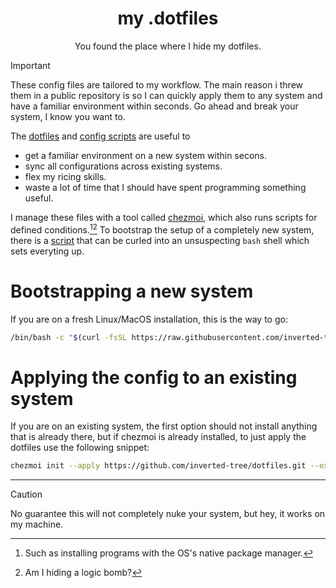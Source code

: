 <div align="center">
    <h1>my .dotfiles</h1>
    <p>You found the place where I hide my dotfiles.</p>
</div>

> [!IMPORTANT]
> These config files are tailored to my workflow. The main reason i threw them in a public repository is so I can quickly apply them to any system and have a familiar environment within seconds. Go ahead and break your system, I know you want to.

The [dotfiles](./dot_config/) and [config scripts](./scripts/) are useful to
- get a familiar environment on a new system within secons.
- sync all configurations across existing systems.
- flex my ricing skills.
- waste a lot of time that I should have spent programming something useful.

I manage these files with a tool called [chezmoi](https://www.chezmoi.io/), which also runs scripts for defined conditions.[^1][^2] To bootstrap the setup of a completely new system, there is a [script](./bootstrap.sh) that can be curled into an unsuspecting `bash` shell which sets everyting up.

# Bootstrapping a new system
If you are on a fresh Linux/MacOS installation, this is the way to go:
```sh
/bin/bash -c "$(curl -fsSL https://raw.githubusercontent.com/inverted-tree/dotfiles/refs/heads/main/bootstrap.sh)"
```

# Applying the config to an existing system
If you are on an existing system, the first option should not install anything that is already there, but if chezmoi is already installed, to just apply the dotfiles use the following snippet:
```sh
chezmoi init --apply https://github.com/inverted-tree/dotfiles.git --exclude=scripts
```

---

> [!CAUTION]
> No guarantee this will not completely nuke your system, but hey, it works on my machine.

[^1]: Such as installing programs with the OS's native package manager.
[^2]: Am I hiding a logic bomb?
